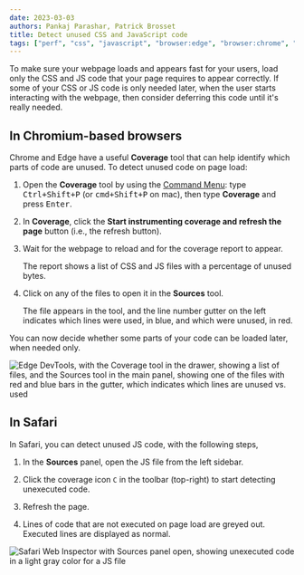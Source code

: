 ```yaml
---
date: 2023-03-03
authors: Pankaj Parashar, Patrick Brosset
title: Detect unused CSS and JavaScript code
tags: ["perf", "css", "javascript", "browser:edge", "browser:chrome", "browser:safari"]
---
```


To make sure your webpage loads and appears fast for your users, load only the CSS and JS code that your page requires to appear correctly. If some of your CSS or JS code is only needed later, when the user starts interacting with the webpage, then consider deferring this code until it's really needed.

## In Chromium-based browsers

Chrome and Edge have a useful **Coverage** tool that can help identify which parts of code are unused. To detect unused code on page load:

1. Open the **Coverage** tool by using the [Command Menu](./execute-commands.md): type <kbd>Ctrl+Shift+P</kbd> (or <kbd>cmd+Shift+P</kbd> on mac), then type **Coverage** and press <kbd>Enter</kbd>.

1. In **Coverage**, click the **Start instrumenting coverage and refresh the page** button (i.e., the refresh button).

1. Wait for the webpage to reload and for the coverage report to appear.

    The report shows a list of CSS and JS files with a percentage of unused bytes.

1. Click on any of the files to open it in the **Sources** tool.

    The file appears in the tool, and the line number gutter on the left indicates which lines were used, in blue, and which were unused, in red.

You can now decide whether some parts of your code can be loaded later, when needed only.

![Edge DevTools, with the Coverage tool in the drawer, showing a list of files, and the Sources tool in the main panel, showing one of the files with red and blue bars in the gutter, which indicates which lines are unused vs. used](../../assets/img/detect-unused-code.png)

## In Safari

In Safari, you can detect unused JS code, with the following steps,

1. In the **Sources** panel, open the JS file from the left sidebar.

1. Click the coverage icon `C` in the toolbar (top-right) to start detecting unexecuted code.

1. Refresh the page.

1. Lines of code that are not executed on page load are greyed out. Executed lines are displayed as normal.

![Safari Web Inspector with Sources panel open, showing unexecuted code in a light gray color for a JS file](../../assets/img/detect-unused-code-safari.png)
